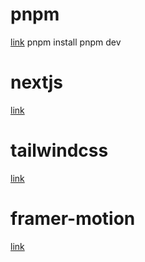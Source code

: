 

# pnpm
[link](https://pnpm.io/installation)
pnpm install
pnpm dev

# nextjs
[link](https://nextjs.org/docs/getting-started)

# tailwindcss
[link](https://tailwindcss.com/docs/installation)

# framer-motion
[link](https://www.framer.com/motion/)







